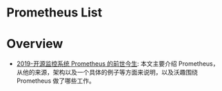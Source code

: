 # Prometheus List

# Overview

- [2019-开源监控系统 Prometheus 的前世今生](https://mp.weixin.qq.com/s/zDbv3e2PQ6SYqN7voE1jdQ): 本文主要介绍 Prometheus，从他的来源，架构以及一个具体的例子等方面来说明，以及沃趣围绕 Prometheus 做了哪些工作。
